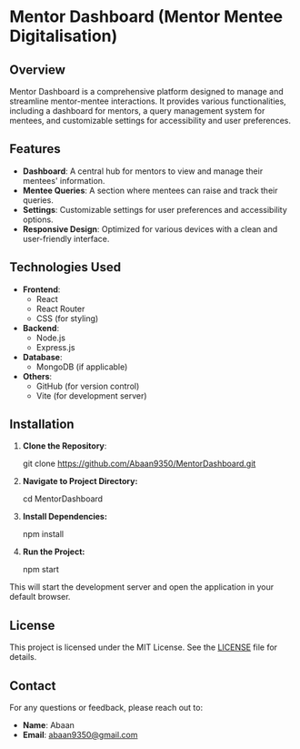 # Mentor Dashboard (Mentor Mentee Digitalisation)

## Overview

Mentor Dashboard is a comprehensive platform designed to manage and streamline mentor-mentee interactions. It provides various functionalities, including a dashboard for mentors, a query management system for mentees, and customizable settings for accessibility and user preferences.

## Features

- **Dashboard**: A central hub for mentors to view and manage their mentees' information.
- **Mentee Queries**: A section where mentees can raise and track their queries.
- **Settings**: Customizable settings for user preferences and accessibility options.
- **Responsive Design**: Optimized for various devices with a clean and user-friendly interface.

## Technologies Used

- **Frontend**:
  - React
  - React Router
  - CSS (for styling)
- **Backend**:
  - Node.js
  - Express.js
- **Database**:
  - MongoDB (if applicable)
- **Others**:
  - GitHub (for version control)
  - Vite (for development server)

## Installation

1. **Clone the Repository**:

   git clone https://github.com/Abaan9350/MentorDashboard.git

2. **Navigate to Project Directory:**

    cd MentorDashboard

3. **Install Dependencies:**

    npm install

4. **Run the Project:**

    npm start

This will start the development server and open the application in your default browser.

## License

This project is licensed under the MIT License. See the [LICENSE](LICENSE) file for details.

## Contact

For any questions or feedback, please reach out to:

- **Name**: Abaan
- **Email**: abaan9350@gmail.com 
